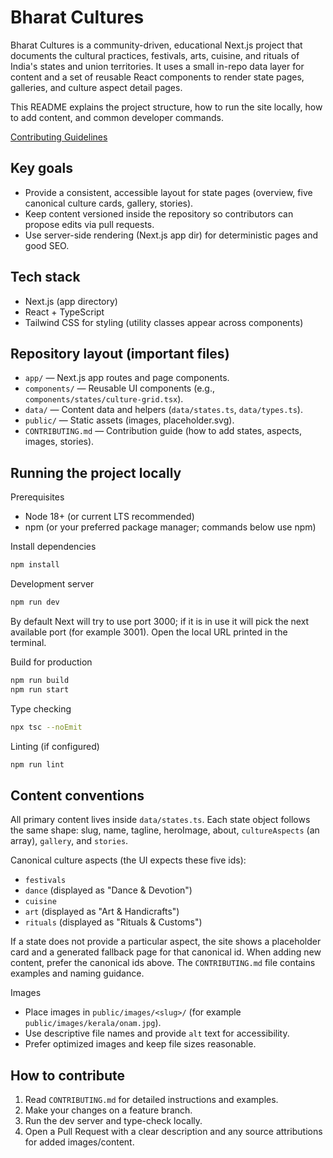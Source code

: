 # Bharat Cultures

Bharat Cultures is a community-driven, educational Next.js project that documents the cultural practices, festivals, arts, cuisine, and rituals of India's states and union territories. It uses a small in-repo data layer for content and a set of reusable React components to render state pages, galleries, and culture aspect detail pages.

This README explains the project structure, how to run the site locally, how to add content, and common developer commands.

[Contributing Guidelines](https://github.com/letscodesaas/Bharat-Cultures/blob/main/CONTRIBUTING.md)

## Key goals
- Provide a consistent, accessible layout for state pages (overview, five canonical culture cards, gallery, stories).
- Keep content versioned inside the repository so contributors can propose edits via pull requests.
- Use server-side rendering (Next.js app dir) for deterministic pages and good SEO.

## Tech stack
- Next.js (app directory)
- React + TypeScript
- Tailwind CSS for styling (utility classes appear across components)

## Repository layout (important files)
- `app/` — Next.js app routes and page components.
- `components/` — Reusable UI components (e.g., `components/states/culture-grid.tsx`).
- `data/` — Content data and helpers (`data/states.ts`, `data/types.ts`).
- `public/` — Static assets (images, placeholder.svg).
- `CONTRIBUTING.md` — Contribution guide (how to add states, aspects, images, stories).

## Running the project locally

Prerequisites
- Node 18+ (or current LTS recommended)
- npm (or your preferred package manager; commands below use npm)

Install dependencies

```bash
npm install
```

Development server

```bash
npm run dev
```

By default Next will try to use port 3000; if it is in use it will pick the next available port (for example 3001). Open the local URL printed in the terminal.

Build for production

```bash
npm run build
npm run start
```

Type checking

```bash
npx tsc --noEmit
```

Linting (if configured)

```bash
npm run lint
```

## Content conventions

All primary content lives inside `data/states.ts`. Each state object follows the same shape: slug, name, tagline, heroImage, about, `cultureAspects` (an array), `gallery`, and `stories`.

Canonical culture aspects (the UI expects these five ids):
- `festivals`
- `dance` (displayed as "Dance & Devotion")
- `cuisine`
- `art` (displayed as "Art & Handicrafts")
- `rituals` (displayed as "Rituals & Customs")

If a state does not provide a particular aspect, the site shows a placeholder card and a generated fallback page for that canonical id. When adding new content, prefer the canonical ids above. The `CONTRIBUTING.md` file contains examples and naming guidance.

Images
- Place images in `public/images/<slug>/` (for example `public/images/kerala/onam.jpg`).
- Use descriptive file names and provide `alt` text for accessibility.
- Prefer optimized images and keep file sizes reasonable.

## How to contribute
1. Read `CONTRIBUTING.md` for detailed instructions and examples.
2. Make your changes on a feature branch.
3. Run the dev server and type-check locally.
4. Open a Pull Request with a clear description and any source attributions for added images/content.
